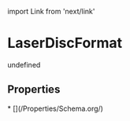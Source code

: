import Link from 'next/link'
# LaserDiscFormat

undefined

## Properties

<Grid>
* [](/Properties/Schema.org/)

</Grid>

